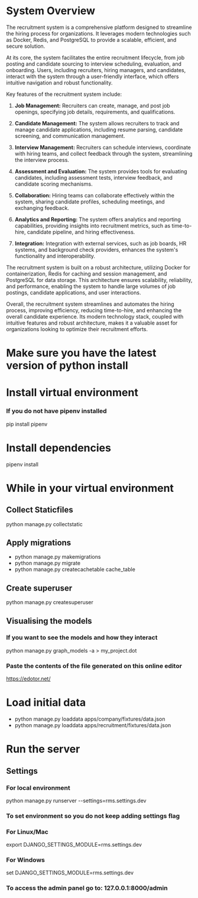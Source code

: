 # System Overview
The recruitment system is a comprehensive platform designed to streamline the hiring process for organizations. It leverages modern technologies such as Docker, Redis, and PostgreSQL to provide a scalable, efficient, and secure solution. 

At its core, the system facilitates the entire recruitment lifecycle, from job posting and candidate sourcing to interview scheduling, evaluation, and onboarding. Users, including recruiters, hiring managers, and candidates, interact with the system through a user-friendly interface, which offers intuitive navigation and robust functionality.

Key features of the recruitment system include:

1. **Job Management:** Recruiters can create, manage, and post job openings, specifying job details, requirements, and qualifications.

2. **Candidate Management:** The system allows recruiters to track and manage candidate applications, including resume parsing, candidate screening, and communication management.

3. **Interview Management:** Recruiters can schedule interviews, coordinate with hiring teams, and collect feedback through the system, streamlining the interview process.

4. **Assessment and Evaluation:** The system provides tools for evaluating candidates, including assessment tests, interview feedback, and candidate scoring mechanisms.

5. **Collaboration:** Hiring teams can collaborate effectively within the system, sharing candidate profiles, scheduling meetings, and exchanging feedback.

6. **Analytics and Reporting:** The system offers analytics and reporting capabilities, providing insights into recruitment metrics, such as time-to-hire, candidate pipeline, and hiring effectiveness.

7. **Integration:** Integration with external services, such as job boards, HR systems, and background check providers, enhances the system's functionality and interoperability.

The recruitment system is built on a robust architecture, utilizing Docker for containerization, Redis for caching and session management, and PostgreSQL for data storage. This architecture ensures scalability, reliability, and performance, enabling the system to handle large volumes of job postings, candidate applications, and user interactions.

Overall, the recruitment system streamlines and automates the hiring process, improving efficiency, reducing time-to-hire, and enhancing the overall candidate experience. Its modern technology stack, coupled with intuitive features and robust architecture, makes it a valuable asset for organizations looking to optimize their recruitment efforts.








# Make sure you have the latest version of python install

# Install virtual environment
### If you do not have pipenv installed
pip install pipenv

# Install dependencies
pipenv install

# While in your virtual environment 
## Collect Staticfiles
python manage.py collectstatic


## Apply migrations
- python manage.py makemigrations
- python manage.py migrate
- python manage.py createcachetable cache_table

## Create superuser
python manage.py createsuperuser

## Visualising the models
### If you want to see the models and how they interact
python manage.py graph_models -a > my_project.dot
### Paste the contents of the file generated on this online editor
https://edotor.net/

# Load initial data
- python manage.py loaddata apps/company/fixtures/data.json
- python manage.py loaddata apps/recruitment/fixtures/data.json

# Run the server
## Settings
### For local environment
python manage.py runserver --settings=rms.settings.dev

### To set environment so you do not keep adding settings flag
### For Linux/Mac
export DJANGO_SETTINGS_MODULE=rms.settings.dev
### For Windows
set DJANGO_SETTINGS_MODULE=rms.settings.dev

### To access the admin panel go to: 127.0.0.1:8000/admin
